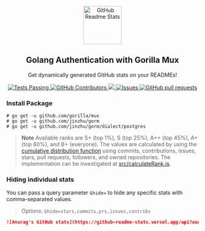 <p align="center">
 <img width="100px" src="https://res.cloudinary.com/anuraghazra/image/upload/v1594908242/logo_ccswme.svg" align="center" alt="GitHub Readme Stats" />
 <h2 align="center">Golang Authentication with Gorilla Mux</h2>
 <p align="center">Get dynamically generated GitHub stats on your READMEs!</p>
</p>
  <p align="center">
    <a href="https://github.com/herizal95/github-readme-stats/actions">
      <img alt="Tests Passing" src="https://github.com/herizal95/github-readme-stats/workflows/Test/badge.svg" />
    </a>
    <a href="https://github.com/herizal95/github-readme-stats/graphs/contributors">
      <img alt="GitHub Contributors" src="https://img.shields.io/github/contributors/herizal95/github-readme-stats" />
    </a>
    <a href="https://codecov.io/gh/herizal95/github-readme-stats">
      <img src="https://codecov.io/gh/herizal95/github-readme-stats/branch/master/graph/badge.svg" />
    </a>
    <a href="https://github.com/herizal95/github-readme-stats/issues">
      <img alt="Issues" src="https://img.shields.io/github/issues/herizal95/github-readme-stats?color=0088ff" />
    </a>
    <a href="https://github.com/herizal95/github-readme-stats/pulls">
      <img alt="GitHub pull requests" src="https://img.shields.io/github/issues-pr/herizal95/github-readme-stats?color=0088ff" />
    </a>
    <br />
  </p>


### Install Package

```
# go get -u github.com/gorilla/mux
# go get -u github.com/jinzhu/gorm
# go get -u github.com/jinzhu/gorm/dialect/postgres
```

> **Note**
> Available ranks are S+ (top 1%), S (top 25%), A++ (top 45%), A+ (top 60%), and B+ (everyone). The values are calculated by using the [cumulative distribution function](https://en.wikipedia.org/wiki/Cumulative_distribution_function) using commits, contributions, issues, stars, pull requests, followers, and owned repositories. The implementation can be investigated at [src/calculateRank.js](./src/calculateRank.js).

### Hiding individual stats

You can pass a query parameter `&hide=` to hide any specific stats with comma-separated values.

> Options: `&hide=stars,commits,prs,issues,contribs`

```md
![Anurag's GitHub stats](https://github-readme-stats.vercel.app/api?username=anuraghazra&hide=contribs,prs)
```
